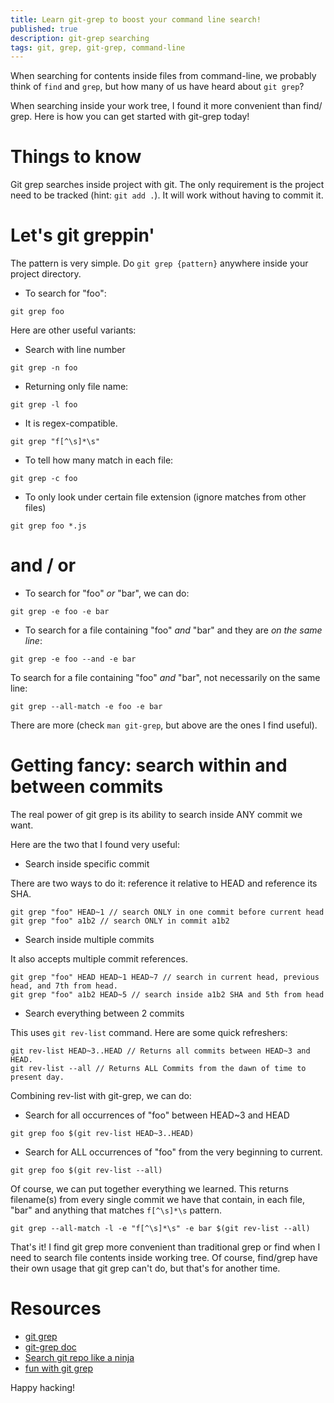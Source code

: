 ```yaml
---
title: Learn git-grep to boost your command line search!
published: true
description: git-grep searching
tags: git, grep, git-grep, command-line
---
```


When searching for contents inside files from command-line, we probably think of `find` and `grep`, but how many of us have heard about `git grep`?

When searching inside your work tree, I found it more convenient than find/ grep. Here is how you can get started with git-grep today!

# Things to know

Git grep searches inside project with git. The only requirement is the project need to be tracked (hint: `git add .`). It will work without having to commit it.

# Let's git greppin'

The pattern is very simple. Do `git grep {pattern}` anywhere inside your project directory.

- To search for "foo":

```
git grep foo
```

Here are other useful variants:

- Search with line number

```
git grep -n foo
```

- Returning only file name:

```
git grep -l foo
```

- It is regex-compatible.

```
git grep "f[^\s]*\s"
```

- To tell how many match in each file:

```
git grep -c foo
```

- To only look under certain file extension (ignore matches from other files)

```
git grep foo *.js
```

# and / or

- To search for "foo" *or* "bar", we can do:

```
git grep -e foo -e bar
```

- To search for a file containing "foo" *and* "bar" and they are *on the same line*:

```
git grep -e foo --and -e bar
```

To search for a file containing "foo" *and* "bar", not necessarily on the same line:

```
git grep --all-match -e foo -e bar
```


There are more (check `man git-grep`, but above are the ones I find useful).

# Getting fancy: search within and between commits

The real power of git grep is its ability to search inside ANY commit we want.

Here are the two that I found very useful:

- Search inside specific commit

There are two ways to do it: reference it relative to HEAD and reference its SHA.

```
git grep "foo" HEAD~1 // search ONLY in one commit before current head
git grep "foo" a1b2 // search ONLY in commit a1b2
```

- Search inside multiple commits

It also accepts multiple commit references.

```
git grep "foo" HEAD HEAD~1 HEAD~7 // search in current head, previous head, and 7th from head.
git grep "foo" a1b2 HEAD~5 // search inside a1b2 SHA and 5th from head
```

- Search everything between 2 commits

This uses `git rev-list` command. Here are some quick refreshers:

```
git rev-list HEAD~3..HEAD // Returns all commits between HEAD~3 and HEAD.
git rev-list --all // Returns ALL Commits from the dawn of time to present day.
```

Combining rev-list with git-grep, we can do:

- Search for all occurrences of "foo" between HEAD~3 and HEAD
```
git grep foo $(git rev-list HEAD~3..HEAD)
```

- Search for ALL occurrences of "foo" from the very beginning to current.

```
git grep foo $(git rev-list --all)
```

Of course, we can put together everything we learned. This returns filename(s) from every single commit we have that contain, in each file, "bar" and anything that matches `f[^\s]*\s` pattern.

```
git grep --all-match -l -e "f[^\s]*\s" -e bar $(git rev-list --all)
```


That's it! I find git grep more convenient than traditional grep or find when I need to search file contents inside working tree. Of course, find/grep have their own usage that git grep can't do, but that's for another time. 

# Resources

- [git grep](https://remarkablemark.org/blog/2017/05/07/git-grep/)
- [git-grep doc](https://git-scm.com/docs/git-grep)
- [Search git repo like a ninja](http://travisjeffery.com/b/2012/02/search-a-git-repo-like-a-ninja/)
- [fun with git grep](https://gitster.livejournal.com/27674.html)


Happy hacking!